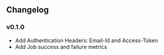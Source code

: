 ## Changelog

### v0.1.0
  - Add Authentication Headers: Email-Id and Access-Token
  - Add Job success and failure metrics
